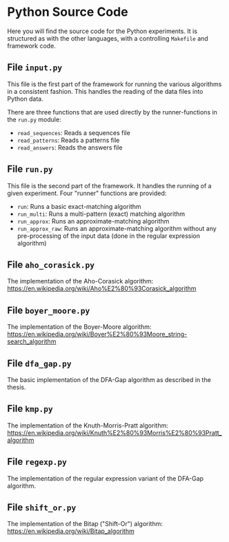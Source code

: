 # Python Source Code

Here you will find the source code for the Python experiments. It is structured
as with the other languages, with a controlling `Makefile` and framework code.

## File `input.py`

This file is the first part of the framework for running the various
algorithms in a consistent fashion. This handles the reading of the data files
into Python data.

There are three functions that are used directly by the runner-functions in the
`run.py` module:

* `read_sequences`: Reads a sequences file
* `read_patterns`: Reads a patterns file
* `read_answers`: Reads the answers file

## File `run.py`

This file is the second part of the framework. It handles the running of a
given experiment. Four "runner" functions are provided:

* `run`: Runs a basic exact-matching algorithm
* `run_multi`: Runs a multi-pattern (exact) matching algorithm
* `run_approx`: Runs an approximate-matching algorithm
* `run_approx_raw`: Runs an approximate-matching algorithm without any pre-processing of the input data (done in the regular expression algorithm)

## File `aho_corasick.py`

The implementation of the Aho-Corasick algorithm:
<https://en.wikipedia.org/wiki/Aho%E2%80%93Corasick_algorithm>

## File `boyer_moore.py`

The implementation of the Boyer-Moore algorithm:
<https://en.wikipedia.org/wiki/Boyer%E2%80%93Moore_string-search_algorithm>

## File `dfa_gap.py`

The basic implementation of the DFA-Gap algorithm as described in the thesis.

## File `kmp.py`

The implementation of the Knuth-Morris-Pratt algorithm:
<https://en.wikipedia.org/wiki/Knuth%E2%80%93Morris%E2%80%93Pratt_algorithm>

## File `regexp.py`

The implementation of the regular expression variant of the DFA-Gap algorithm.

## File `shift_or.py`

The implementation of the Bitap ("Shift-Or") algorithm:
<https://en.wikipedia.org/wiki/Bitap_algorithm>

